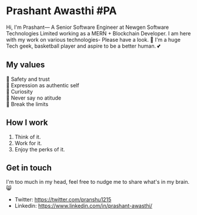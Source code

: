 # Prashant Awasthi #PA
Hi, I'm Prashant— A Senior Software Engineer at Newgen Software Technologies Limited working as a MERN + Blockchain Developer. I am here with my work on various technologies- Please have a look. 🍏 I'm a huge Tech geek, basketball player and aspire to be a better human. 💕

## My values
💖 Safety and trust<br>
🌟 Expression as authentic self<br>
🍏 Curiosity<br>
🙌 Never say no atitude<br>
🚀 Break the limits

## How I work
1. Think of it.
2. Work for it.
3. Enjoy the perks of it.

## Get in touch
 I'm too much in my head, feel free to nudge me to share what's in my brain. 😸
- Twitter: https://twitter.com/pranshu1215
- Linkedin: https://www.linkedin.com/in/prashant-awasthi/

